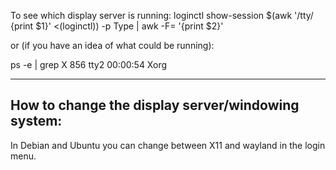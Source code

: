 To see which display server is running:
loginctl show-session $(awk '/tty/ {print $1}' <(loginctl)) -p Type | awk -F= '{print $2}'

or (if you have an idea of what could be running):

ps -e | grep X
    856 tty2     00:00:54 Xorg
    
--------------------------------------------------
How to change the display server/windowing system:
--------------------------------------------------
In Debian and Ubuntu you can change between X11 and wayland in the login menu.
